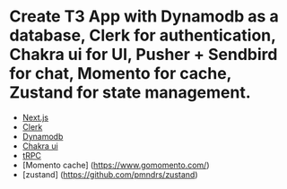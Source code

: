 # Create T3 App with Dynamodb as a database, Clerk for authentication, Chakra ui for UI, Pusher + Sendbird for chat, Momento for cache, Zustand for state management.






- [Next.js](https://nextjs.org)
- [Clerk](https://clerk.com/)
- [Dynamodb](https://aws.amazon.com/dynamodb/)
- [Chakra ui](https://chakra-ui.com/)
- [tRPC](https://trpc.io)
- [Momento cache] (https://www.gomomento.com/)
- [zustand] (https://github.com/pmndrs/zustand)

